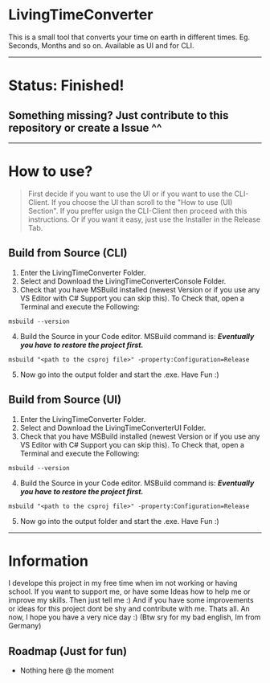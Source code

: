 # LivingTimeConverter
This is a small tool that converts your time on earth in different times. Eg. Seconds, Months and so on. Available as UI and for CLI.

---
# Status: Finished!
## Something missing? Just contribute to this repository or create a Issue ^^
---

# How to use?
> First decide if you want to use the UI or if you want to use the CLI-Client. If you choose the UI than scroll to the "How to use (UI) Section". If you preffer usign the CLI-Client then proceed with this instructions. 
> Or if you want it easy, just use the Installer in the Release Tab.

## Build from Source (CLI) 
1. Enter the LivingTimeConverter Folder.
2. Select and Download the LivingTimeConverterConsole Folder.
3. Check that you have MSBuild installed (newest Version or if you use any VS Editor with C# Support you can skip this). To Check that, open a Terminal and execute the Following:
```
msbuild --version
```
4. Build the Source in your Code editor. MSBuild command is:
***Eventually you have to restore the project first.***
```
msbuild "<path to the csproj file>" -property:Configuration=Release
``` 
5. Now go into the output folder and start the .exe. Have Fun :)

## Build from Source (UI)
1. Enter the LivingTimeConverter Folder.
2. Select and Download the LivingTimeConverterUI Folder.
3. Check that you have MSBuild installed (newest Version or if you use any VS Editor with C# Support you can skip this). To Check that, open a Terminal and execute the Following:
```
msbuild --version
```
4. Build the Source in your Code editor. MSBuild command is:
***Eventually you have to restore the project first.***
```
msbuild "<path to the csproj file>" -property:Configuration=Release
``` 
5. Now go into the output folder and start the .exe. Have Fun :)

---
# Information
I develope this project in my free time when im not working or having school. If you want to support me, or have some Ideas how to help me or improve my skills. Then just tell me :) And if you have some improvements or ideas for this project dont be shy and contribute with me. Thats all. An now, I hope you have a very nice day :) (Btw sry for my bad english, Im from Germany)

## Roadmap (Just for fun)
- Nothing here @ the moment
